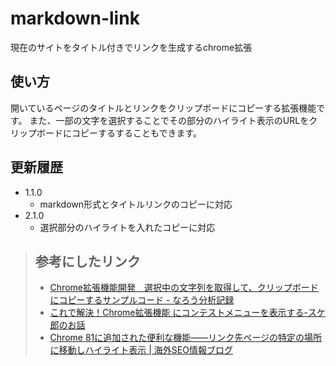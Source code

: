 # markdown-link
現在のサイトをタイトル付きでリンクを生成するchrome拡張

## 使い方
開いているページのタイトルとリンクをクリップボードにコピーする拡張機能です。
また、一部の文字を選択することでその部分のハイライト表示のURLをクリップボードにコピーするすることもできます。

## 更新履歴
- 1.1.0
  - markdown形式とタイトルリンクのコピーに対応
- 2.1.0
  - 選択部分のハイライトを入れたコピーに対応

>## 参考にしたリンク
>- [Chrome拡張機能開発　選択中の文字列を取得して、クリップボードにコピーするサンプルコード - なろう分析記録](https://karupoimou.hatenablog.com/entry/2019/04/22/052445)
>- [これで解決！Chrome拡張機能 にコンテストメニューを表示する-スケ郎のお話](https://www.sukerou.com/2020/11/chrome.html)
>- [Chrome 81に追加された便利な機能――リンク先ページの特定の場所に移動しハイライト表示 | 海外SEO情報ブログ](https://www.suzukikenichi.com/blog/chrome-directly-scrolls-to-text-fragments-on-a-page-and-highlights-the-text/)
